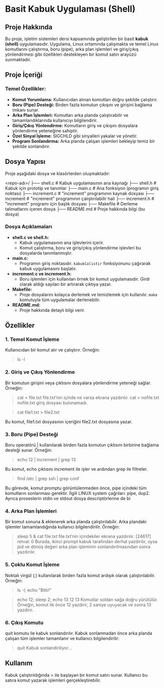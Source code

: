 # Basit Kabuk Uygulaması (Shell)

## Proje Hakkında
Bu proje, işletim sistemleri dersi kapsamında geliştirilen bir basit **kabuk (shell)** uygulamasıdır. Uygulama, Linux ortamında çalışmakta ve temel Linux komutlarını çalıştırma, boru (pipe), arka plan işlemleri ve giriş/çıkış yönlendirmesi gibi özellikleri destekleyen bir komut satırı arayüzü sunmaktadır.

## Proje İçeriği
### Temel Özellikler:
- **Komut Yorumlama:** Kullanıcıdan alınan komutları doğru şekilde çalıştırır.
- **Boru (Pipe) Desteği:** Birden fazla komutun çıkışını ve girişini bağlama imkanı sunar.
- **Arka Plan İşlemleri:** Komutları arka planda çalıştırabilir ve tamamlandıklarında kullanıcıyı bilgilendirir.
- **Giriş/Çıkış Yönlendirme:** Komutların giriş ve çıkışını dosyalara yönlendirme yeteneğine sahiptir.
- **Özel Sinyal İşleme:** SIGCHLD gibi sinyalleri yakalar ve yönetir.
- **Program Sonlandırma:** Arka planda çalışan işlemleri bekleyip temiz bir şekilde sonlandırır.

## Dosya Yapısı
Proje aşağıdaki dosya ve klasörlerden oluşmaktadır:

<repo-adı>/ 
├── shell.c # Kabuk uygulamasının ana kaynağı 
├── shell.h # Kabuk için prototip ve tanımlar 
├── main.c # Ana fonksiyon (programın giriş noktası) 
├── increment.c # "increment" programının kaynak dosyası 
├── increment # "increment" programının çalıştırılabilir hali 
├── increment.h # "increment" programı için başlık dosyası 
├── Makefile # Derleme talimatlarını içeren dosya 
├── README.md # Proje hakkında bilgi (bu dosya)
### Dosya Açıklamaları
- **shell.c ve shell.h:**
  - Kabuk uygulamasının ana işlevlerini içerir.
  - Komut çalıştırma, boru ve giriş/çıkış yönlendirme işlevleri bu dosyalarda tanımlanmıştır.
- **main.c:**
  - Programın giriş noktasıdır. `kabukCalistir` fonksiyonunu çağırarak kabuk uygulamasını başlatır.
- **increment.c ve increment.h:**
  - Boru işlemleri için kullanılan örnek bir komut uygulamasıdır. Girdi olarak aldığı sayıları bir artırarak çıktıya yazar.
- **Makefile:**
  - Proje dosyalarını kolayca derlemek ve temizlemek için kullanılır. `make` komutuyla tüm uygulamalar derlenebilir.
- **README.md:**
  - Proje hakkında detaylı bilgi verir.

## Özellikler
### 1. Temel Komut İşleme
Kullanıcıdan bir komut alır ve çalıştırır. Örneğin:


> ls -l



### 2. Giriş ve Çıkış Yönlendirme
Bir komutun girişini veya çıktısını dosyalara yönlendirme yeteneği sağlar. Örneğin:


> cat < file.txt
file.txt’nin içinde ne varsa ekrana yazdırılır.
> cat < nofile.txt
nofile.txt giriş dosyası bulunamadı.

> cat file1.txt > file2.txt


Bu komut, file1.txt dosyasının içeriğini file2.txt dosyasına yazar.

### 3. Boru (Pipe) Desteği
Boru operatörü | kullanılarak birden fazla komutun çıktısını birbirine bağlama desteği sunar. Örneğin:


> echo 12 | increment | grep 13


Bu komut, echo çıktısını increment ile işler ve ardından grep ile filtreler.

>find /etc | grep ssh | grep conf

Bu görevde, komut promptu görüntülenmeden önce, pipe içindeki tüm komutların sonlanması gerektir.
İlgili LINUX system çağrıları: pipe, dup2. Ayrıca proseslerin stdin ve stdout dosya descriptörlerine de bi

### 4. Arka Plan İşlemleri
Bir komut sonuna & eklenerek arka planda çalıştırılabilir. Arka plandaki işlemler tamamlandığında kullanıcı bilgilendirilir. Örneğin:

> sleep 5 &
> cat file.txt
file.txt’nin içindekiler ekrana yazdırılır.
> [24617] retval: 0
Burada, ikinci prompt kabuk tarafından derhal yazdırılır, oysa pid ve dönüş değeri arka plan işleminin sonlandırılmasından
sonra yazdırılır.

### 5. Çoklu Komut İşleme
Noktalı virgül (;) kullanılarak birden fazla komut ardışık olarak çalıştırılabilir. Örneğin:


> ls -l; echo "Bitti!"


> echo 12; sleep 2; echo 13
12
13
Komutlar soldan sağa doğru yürütülür. Örneğin,
komut ilk önce 12 yazdirir, 2 saniye uyuyacak ve sonra 13 yazdirir.



### 6. Çıkış Komutu
quit komutu ile kabuk sonlandırılır. Kabuk sonlanmadan önce arka planda çalışan tüm işlemler tamamlanır ve kullanıcı bilgilendirilir:


> quit
Kabuk sonlandiriliyor...



## Kullanım
Kabuk çalıştırıldığında > ile başlayan bir komut satırı sunar. Kullanıcı bu satıra komut yazarak işlemleri gerçekleştirebilir.